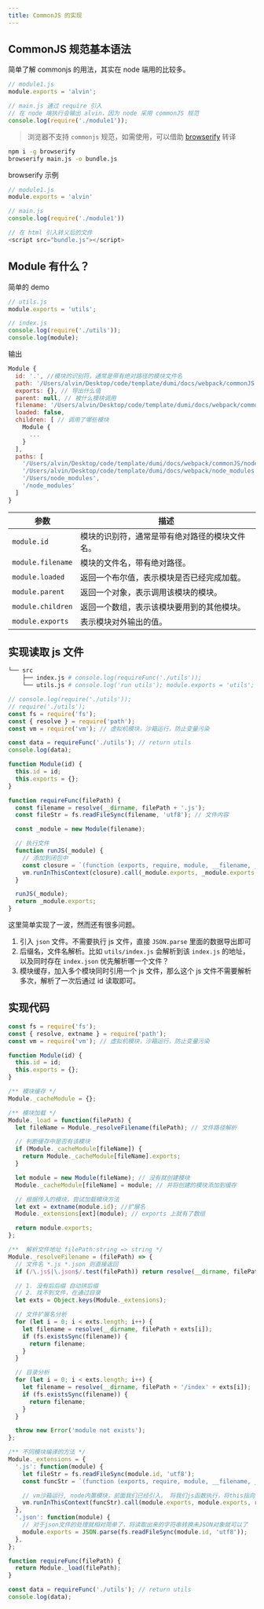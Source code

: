 ```yaml
---
title: CommonJS 的实现
---
```


## CommonJS 规范基本语法

简单了解 commonjs 的用法，其实在 node 端用的比较多。

```js
// module1.js
module.exports = 'alvin';

// main.js 通过 require 引入
// 在 node 端执行会输出 alvin，因为 node 采用 commonJS 规范
console.log(require('./module1'));
```

> 浏览器不支持 `commonjs` 规范，如需使用，可以借助 [browserify](http://www.ruanyifeng.com/blog/2015/05/commonjs-in-browser.html) 转译

```bash
npm i -g browserify
browserify main.js -o bundle.js
```

<Badge>browserify 示例</Badge>

```js
// module1.js
module.exports = 'alvin'

// main.js
console.log(require('./module1'))

// 在 html 引入转义后的文件
<script src="bundle.js"></script>
```

## Module 有什么？

简单的 demo

```js
// utils.js
module.exports = 'utils';

// index.js
console.log(require('./utils'));
console.log(module);
```

输出

```js
Module {
  id: '.', //模块的识别符，通常是带有绝对路径的模块文件名
  path: '/Users/alvin/Desktop/code/template/dumi/docs/webpack/commonJS',
  exports: {}, // 导出什么值
  parent: null, // 被什么模块调用
  filename: '/Users/alvin/Desktop/code/template/dumi/docs/webpack/commonJS/index.js',
  loaded: false,
  children: [ // 调用了哪些模块
    Module {
      ...
    }
  ],
  paths: [
    '/Users/alvin/Desktop/code/template/dumi/docs/webpack/commonJS/node_modules',
    '/Users/alvin/Desktop/code/template/dumi/docs/webpack/node_modules',
    '/Users/node_modules',
    '/node_modules'
  ]
}
```

| 参数              | 描述                                           |
| ----------------- | ---------------------------------------------- |
| `module.id`       | 模块的识别符，通常是带有绝对路径的模块文件名。 |
| `module.filename` | 模块的文件名，带有绝对路径。                   |
| `module.loaded`   | 返回一个布尔值，表示模块是否已经完成加载。     |
| `module.parent`   | 返回一个对象，表示调用该模块的模块。           |
| `module.children` | 返回一个数组，表示该模块要用到的其他模块。     |
| `module.exports`  | 表示模块对外输出的值。                         |

## 实现读取 js 文件

```bash
└── src
    ├── index.js # console.log(requireFunc('./utils'));
    └── utils.js # console.log('run utils'); module.exports = 'utils';
```

```js
// console.log(require('./utils'));
// require('./utils');
const fs = require('fs');
const { resolve } = require('path');
const vm = require('vm'); // 虚拟机模块，沙箱运行，防止变量污染

const data = requireFunc('./utils'); // return utils
console.log(data);

function Module(id) {
  this.id = id;
  this.exports = {};
}

function requireFunc(filePath) {
  const filename = resolve(__dirname, filePath + '.js');
  const fileStr = fs.readFileSync(filename, 'utf8'); // 文件内容

  const _module = new Module(filename);

  // 执行文件
  function runJS(_module) {
    // 添加到闭包中
    const closure = `(function (exports, require, module, __filename, __dirname) {${fileStr}})`;
    vm.runInThisContext(closure).call(_module.exports, _module.exports, requireFunc, _module);
  }

  runJS(_module);
  return _module.exports;
}
```

这里简单实现了一波，然而还有很多问题。

1. 引入 `json` 文件。不需要执行 js 文件，直接 `JSON.parse` 里面的数据导出即可
2. 后缀名，文件名解析。比如 `utils/index.js` 会解析到该 `index.js` 的地址，以及同时存在 `index.json` 优先解析哪一个文件？
3. 模块缓存，加入多个模块同时引用一个 js 文件，那么这个 js 文件不需要解析多次，解析了一次后通过 id 读取即可。

## 实现代码

```js | pure
const fs = require('fs');
const { resolve, extname } = require('path');
const vm = require('vm'); // 虚拟机模块，沙箱运行，防止变量污染

function Module(id) {
  this.id = id;
  this.exports = {};
}

/** 模块缓存 */
Module._cacheModule = {};

/** 模块加载 */
Module._load = function(filePath) {
  let fileName = Module._resolveFilename(filePath); // 文件路径解析

  // 判断缓存中是否有该模块
  if (Module._cacheModule[fileName]) {
    return Module._cacheModule[fileName].exports;
  }

  let module = new Module(fileName); // 没有就创建模块
  Module._cacheModule[fileName] = module; // 并将创建的模块添加到缓存

  // 根据传入的模块，尝试加载模块方法
  let ext = extname(module.id); //扩展名
  Module._extensions[ext](module); // exports 上就有了数组

  return module.exports;
};

/**  解析文件地址 filePath:string => string */
Module._resolveFilename = (filePath) => {
  // 文件名 *.js *.json 则直接返回
  if (/\.js$|\.json$/.test(filePath)) return resolve(__dirname, filePath);

  // 1. 没有后后缀 自动拼后缀
  // 2. 找不到文件，在通过目录
  let exts = Object.keys(Module._extensions);

  // 文件扩展名分析
  for (let i = 0; i < exts.length; i++) {
    let filename = resolve(__dirname, filePath + exts[i]);
    if (fs.existsSync(filename)) {
      return filename;
    }
  }

  // 目录分析
  for (let i = 0; i < exts.length; i++) {
    let filename = resolve(__dirname, filePath + '/index' + exts[i]);
    if (fs.existsSync(filename)) {
      return filename;
    }
  }

  throw new Error('module not exists');
};

/** 不同模块编译的方法 */
Module._extensions = {
  '.js': function(module) {
    let fileStr = fs.readFileSync(module.id, 'utf8');
    const funcStr = `(function (exports, require, module, __filename, __dirname) {${fileStr}})`;

    // vm沙箱运行, node内置模块，前面我们已经引入， 将我们js函数执行，将this指向 module.exports
    vm.runInThisContext(funcStr).call(module.exports, module.exports, requireFunc, module);
  },
  '.json': function(module) {
    // 对于json文件的处理就相对简单了，将读取出来的字符串转换未JSON对象就可以了
    module.exports = JSON.parse(fs.readFileSync(module.id, 'utf8'));
  },
};

function requireFunc(filePath) {
  return Module._load(filePath);
}

const data = requireFunc('./utils'); // return utils
console.log(data);
```
